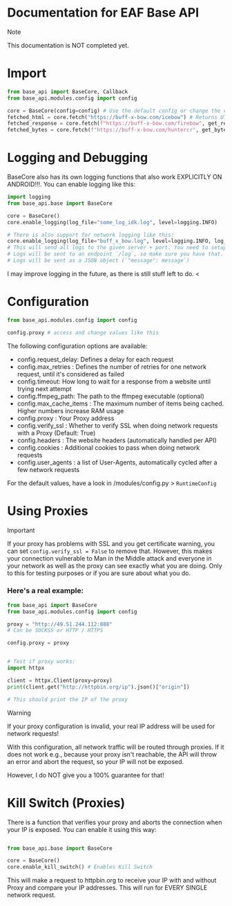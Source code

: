 # Documentation for EAF Base API
> [!NOTE]
> This documentation is NOT completed yet.

# Import
```python
from base_api import BaseCore, Callback
from base_api.modules.config import config

core = BaseCore(config=config) # Use the default config or change the values yourself
fetched_html = core.fetch("https://buff-x-bow.com/icebow") # Returns UTF-8 decoded HTML
fetched_response = core.fetch(f"https://buff-x-bow.com/firebow", get_response=True) # Returns httpx Response object
fetched_bytes = core.fetch(f"https://buff-x-bow.com/huntercr", get_bytes=True) # Returns raw byte data
```

# Logging and Debugging
BaseCore also has its own logging functions that also work EXPLICITLY ON ANDROID!!!. 
You can enable logging like this:

```python
import logging
from base_api.base import BaseCore

core = BaseCore()
core.enable_logging(log_file="some_log_idk.log", level=logging.INFO)

# There is also support for network logging like this:
core.enable_logging(log_file="buff_x_bow.log", level=logging.INFO, log_ip="target_ip", log_port="target_port")
# This will send all logs to the given server + port. You need to setup a client that listens for incoming connections.
# Logs will be sent to an endpoint `/log`, so make sure you have that.
# Logs will be sent as a JSON object (`"message": message`)
```

I may improve logging in the future, as there is still stuff left to do. <

# Configuration

```python
from base_api.modules.config import config

config.proxy # access and change values like this

```
The following configuration options are available:


- config.request_delay: Defines a delay for each request
- config.max_retries  : Defines the number of retries for one network request, until it's considered as failed
- config.timeout: How long to wait for a response from a website until trying next attempt
- config.ffmpeg_path: The path to the ffmpeg executable (optional)
- config.max_cache_items : The maximum number of items being cached. Higher numbers increase RAM usage
- config.proxy : Your Proxy address
- config.verify_ssl : Whether to verify SSL when doing network requests with a Proxy (Default: True)
- config.headers : The website headers (automatically handled per API)
- config.cookies : Additional cookies to pass when doing network requests
- config.user_agents : a list of User-Agents, automatically cycled after a few network requests

For the default values, have a look in /modules/config.py > `RuntimeConfig` 

# Using Proxies

> [!IMPORTANT]
> If your proxy has problems with SSL and you get certificate warning, you can set `config.verify_ssl = False` to remove that.
> However, this makes your connection vulnerable to Man in the Middle attack and everyone in your network as well as the proxy
> can see exactly what you are doing. Only to this for testing purposes or if you are sure about what you do. 

### Here's a real example:

```python
from base_api import BaseCore
from base_api.modules.config import config

proxy = "http://49.51.244.112:888"
# Can be SOCKS5 or HTTP / HTTPS

config.proxy = proxy


# Test if proxy works:
import httpx

client = httpx.Client(proxy=proxy)
print(client.get("http://httpbin.org/ip").json()["origin"])

# This should print the IP of the proxy
```

> [!WARNING]
> If your proxy configuration is invalid, your real IP address will be used for network requests!

With this configuration, all network traffic will be routed through proxies. If it does not work e.g., because your proxy
isn't reachable, the API will throw an error and abort the request, so your IP will not be exposed.

However, I do NOT give you a 100% guarantee for that!


# Kill Switch (Proxies)
There is a function that verifies your proxy and aborts the connection when your IP is exposed.
You can enable it using this way:

```python

from base_api.base import BaseCore

core = BaseCore()
core.enable_kill_switch() # Enables Kill Switch
```

This will make a request to httpbin.org to receive your IP with and without Proxy and compare your
IP addresses. This will run for EVERY SINGLE network request. 


